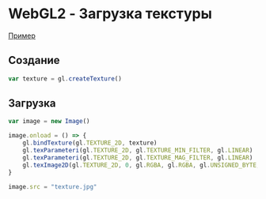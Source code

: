 # WebGL2 - Загрузка текстуры

[Пример](https://mrgobus.github.io/webgl2_experiments/texture_loading/)

## Создание

```javascript
var texture = gl.createTexture()
```

## Загрузка

```javascript
var image = new Image()

image.onload = () => {
    gl.bindTexture(gl.TEXTURE_2D, texture)
    gl.texParameteri(gl.TEXTURE_2D, gl.TEXTURE_MIN_FILTER, gl.LINEAR)
    gl.texParameteri(gl.TEXTURE_2D, gl.TEXTURE_MAG_FILTER, gl.LINEAR)
    gl.texImage2D(gl.TEXTURE_2D, 0, gl.RGBA, gl.RGBA, gl.UNSIGNED_BYTE, image)
}

image.src = "texture.jpg"
```
